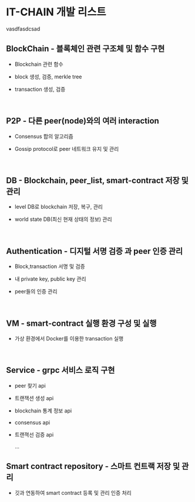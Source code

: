 # IT-CHAIN 개발 리스트


vasdfasdcsad
## BlockChain - 블록체인 관련 구조체 및 함수 구현 

- Blockchain 관련 함수

- block 생성, 검증, merkle tree

- transaction 생성, 검증

  ​

## P2P - 다른 peer(node)와의 여러 interaction

- Consensus 합의 알고리즘

- Gossip protocol로 peer 네트워크 유지 및 관리

  ​

## DB - Blockchain, peer_list, smart-contract 저장 및 관리  

- level DB로 blockchain 저장, 복구, 관리

- world state DB(최신 현재 상태의 정보) 관리

  ​

## Authentication - 디지털 서명 검증 과 peer 인증 관리

- Block,transaction 서명 및 검증

- 내 private key, public key 관리

- peer들의 인증 관리 

  ​

## VM - smart-contract 실행 환경 구성 및 실행

- 가상 환경에서 Docker를 이용한 transaction 실행 

  ​

## Service - grpc 서비스 로직 구현

-  peer 찾기 api

- 트랜잭션 생성 api

- blockchain 통계 정보 api

- consensus api

- 트랜젹선 검증 api

  ...

## Smart contract repository - 스마트 컨트랙 저장 및 관리

- 깃과 연동하여 smart contract 등록 및 관리 인증 처리

